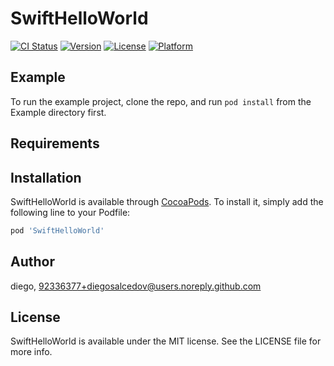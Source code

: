 # SwiftHelloWorld

[![CI Status](https://img.shields.io/travis/diego/SwiftHelloWorld.svg?style=flat)](https://travis-ci.org/diego/SwiftHelloWorld)
[![Version](https://img.shields.io/cocoapods/v/SwiftHelloWorld.svg?style=flat)](https://cocoapods.org/pods/SwiftHelloWorld)
[![License](https://img.shields.io/cocoapods/l/SwiftHelloWorld.svg?style=flat)](https://cocoapods.org/pods/SwiftHelloWorld)
[![Platform](https://img.shields.io/cocoapods/p/SwiftHelloWorld.svg?style=flat)](https://cocoapods.org/pods/SwiftHelloWorld)

## Example

To run the example project, clone the repo, and run `pod install` from the Example directory first.

## Requirements

## Installation

SwiftHelloWorld is available through [CocoaPods](https://cocoapods.org). To install
it, simply add the following line to your Podfile:

```ruby
pod 'SwiftHelloWorld'
```

## Author

diego, 92336377+diegosalcedov@users.noreply.github.com

## License

SwiftHelloWorld is available under the MIT license. See the LICENSE file for more info.
